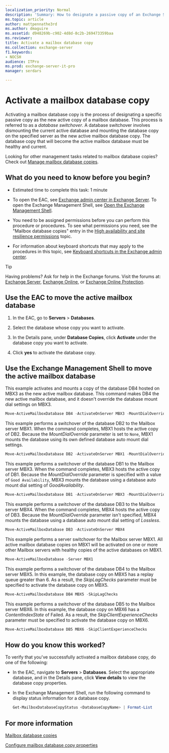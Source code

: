 ```yaml
---
localization_priority: Normal
description: 'Summary: How to designate a passive copy of an Exchange Server 2016 or Exchange Server 2019 mailbox database as the new active copy.'
ms.topic: article
author: mattpennathe3rd
ms.author: dmaguire
ms.assetid: d948269b-c902-4d8d-8c2b-269473359baa
ms.reviewer:
title: Activate a mailbox database copy
ms.collection: exchange-server
f1.keywords:
- NOCSH
audience: ITPro
ms.prod: exchange-server-it-pro
manager: serdars

---
```


# Activate a mailbox database copy

Activating a mailbox database copy is the process of designating a specific passive copy as the new active copy of a mailbox database. This process is referred to as a *database switchover*. A database switchover involves dismounting the current active database and mounting the database copy on the specified server as the new active mailbox database copy. The database copy that will become the active mailbox database must be healthy and current.

Looking for other management tasks related to mailbox database copies? Check out [Manage mailbox database copies](manage-database-copies.md).

## What do you need to know before you begin?

- Estimated time to complete this task: 1 minute

- To open the EAC, see [Exchange admin center in Exchange Server](../../architecture/client-access/exchange-admin-center.md). To open the Exchange Management Shell, see [Open the Exchange Management Shell](https://docs.microsoft.com/powershell/exchange/open-the-exchange-management-shell).

- You need to be assigned permissions before you can perform this procedure or procedures. To see what permissions you need, see the "Mailbox database copies" entry in the [High availability and site resilience permissions](../../permissions/feature-permissions/ha-permissions.md) topic.

- For information about keyboard shortcuts that may apply to the procedures in this topic, see [Keyboard shortcuts in the Exchange admin center](../../about-documentation/exchange-admin-center-keyboard-shortcuts.md).

> [!TIP]
> Having problems? Ask for help in the Exchange forums. Visit the forums at: [Exchange Server](https://go.microsoft.com/fwlink/p/?linkId=60612), [Exchange Online](https://go.microsoft.com/fwlink/p/?linkId=267542), or [Exchange Online Protection](https://go.microsoft.com/fwlink/p/?linkId=285351).

## Use the EAC to move the active mailbox database
<a name="UseEMC"> </a>

1. In the EAC, go to **Servers** \> **Databases**.

2. Select the database whose copy you want to activate.

3. In the Details pane, under **Database Copies**, click **Activate** under the database copy you want to activate.

4. Click **yes** to activate the database copy.

## Use the Exchange Management Shell to move the active mailbox database
<a name="UseShell"> </a>

This example activates and mounts a copy of the database DB4 hosted on MBX3 as the new active mailbox database. This command makes DB4 the new active mailbox database, and it doesn't override the database mount dial settings on MBX3.

```powershell
Move-ActiveMailboxDatabase DB4 -ActivateOnServer MBX3 -MountDialOverride:None
```

This example performs a switchover of the database DB2 to the Mailbox server MBX1. When the command completes, MBX1 hosts the active copy of DB2. Because the _MountDialOverride_ parameter is set to `None`, MBX1 mounts the database using its own defined database auto mount dial settings.

```powershell
Move-ActiveMailboxDatabase DB2 -ActivateOnServer MBX1 -MountDialOverride:None
```

This example performs a switchover of the database DB1 to the Mailbox server MBX3. When the command completes, MBX3 hosts the active copy of DB1. Because the _MountDialOverride_ parameter is specified with a value of `Good Availability`, MBX3 mounts the database using a database auto mount dial setting of _GoodAvailability_.

```powershell
Move-ActiveMailboxDatabase DB1 -ActivateOnServer MBX3 -MountDialOverride:GoodAvailability
```

This example performs a switchover of the database DB3 to the Mailbox server MBX4. When the command completes, MBX4 hosts the active copy of DB3. Because the _MountDialOverride_ parameter isn't specified, MBX4 mounts the database using a database auto mount dial setting of _Lossless_.

```powershell
Move-ActiveMailboxDatabase DB3 -ActivateOnServer MBX4
```

This example performs a server switchover for the Mailbox server MBX1. All active mailbox database copies on MBX1 will be activated on one or more other Mailbox servers with healthy copies of the active databases on MBX1.

```powershell
Move-ActiveMailboxDatabase -Server MBX1
```

This example performs a switchover of the database DB4 to the Mailbox server MBX5. In this example, the database copy on MBX5 has a replay queue greater than 6. As a result, the _SkipLagChecks_ parameter must be specified to activate the database copy on MBX5.

```powershell
Move-ActiveMailboxDatabase DB4 MBX5 -SkipLagChecks
```

This example performs a switchover of the database DB5 to the Mailbox server MBX6. In this example, the database copy on MBX6 has a _ContentIndexState_ of Failed. As a result, the _SkipClientExperienceChecks_ parameter must be specified to activate the database copy on MBX6.

```powershell
Move-ActiveMailboxDatabase DB5 MBX6 -SkipClientExperienceChecks
```

## How do you know this worked?
<a name="UseShell"> </a>

To verify that you've successfully activated a mailbox database copy, do one of the following:

- In the EAC, navigate to **Servers** \> **Databases**. Select the appropriate database, and in the Details pane, click **View details** to view the database copy properties.

- In the Exchange Management Shell, run the following command to display status information for a database copy.

  ```powershell
  Get-MailboxDatabaseCopyStatus <DatabaseCopyName> | Format-List
  ```

## For more information
<a name="UseShell"> </a>

[Mailbox database copies](../../high-availability/database-availability-groups/database-copies.md)

[Configure mailbox database copy properties](configure-db-properties.md)
